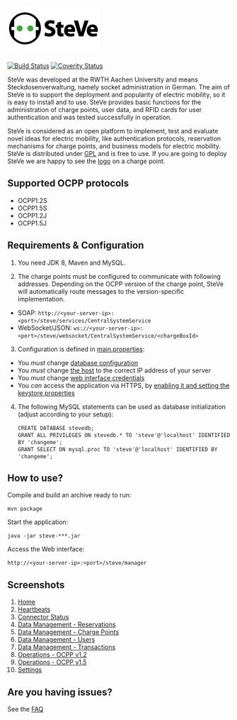 ![SteVe](src/main/resources/webapp/static/images/logo.png) 
=====
[![Build Status](https://travis-ci.org/RWTH-i5-IDSG/steve.svg)](https://travis-ci.org/RWTH-i5-IDSG/steve)
[![Coverity Status](https://scan.coverity.com/projects/6601/badge.svg)](https://scan.coverity.com/projects/rwth-i5-idsg-steve)

SteVe was developed at the RWTH Aachen University and means Steckdosenverwaltung, namely socket administration in German. The aim of SteVe is to support the deployment and popularity of electric mobility, so it is easy to install and to use. SteVe provides basic functions for the administration of charge points, user data, and RFID cards for user authentication and was tested successfully in operation.

SteVe is considered as an open platform to implement, test and evaluate novel ideas for electric mobility, like authentication protocols, reservation mechanisms for charge points, and business models for electric mobility. SteVe is distributed under [GPL](LICENSE.txt) and is free to use. If you are going to deploy SteVe we are happy to see the [logo](website/logo/managed-by-steve.pdf) on a charge point.

Supported OCPP protocols
-----

* OCPP1.2S
* OCPP1.5S
* OCPP1.2J
* OCPP1.5J

Requirements & Configuration
-----

1. You need JDK 8, Maven and MySQL.

2. The charge points must be configured to communicate with following addresses. Depending on the OCPP version of the charge point, SteVe will automatically route messages to the version-specific implementation.
  - SOAP: `http://<your-server-ip>:<port>/steve/services/CentralSystemService`
  - WebSocket/JSON: `ws://<your-server-ip>:<port>/steve/websocket/CentralSystemService/<chargeBoxId>`
   
3. Configuration is defined in [main.properties](src/main/resources/config/prod/main.properties):
  - You _must_ change [database configuration](src/main/resources/config/prod/main.properties#L3-L7)
  - You _must_ change [the host](src/main/resources/config/prod/main.properties#L16) to the correct IP address of your server
  - You _must_ change [web interface credentials](src/main/resources/config/prod/main.properties#L11-L12)
  - You _can_ access the application via HTTPS, by [enabling it and setting the keystore properties](src/main/resources/config/prod/main.properties#L25-L28)
  
4. The following MySQL statements can be used as database initialization (adjust according to your setup):

    ```
    CREATE DATABASE stevedb;
    GRANT ALL PRIVILEGES ON stevedb.* TO 'steve'@'localhost' IDENTIFIED BY 'changeme';
    GRANT SELECT ON mysql.proc TO 'steve'@'localhost' IDENTIFIED BY 'changeme';
    ```

How to use?
-----

Compile and build an archive ready to run:

    mvn package
 
Start the application:

    java -jar steve-***.jar

Access the Web interface:

    http://<your-server-ip>:<port>/steve/manager

Screenshots
-----
1. [Home](website/screenshots/home.png)
2. [Heartbeats](website/screenshots/heartbeats.png)
3. [Connector Status](website/screenshots/connector-status.png)
4. [Data Management - Reservations](website/screenshots/reservations.png)
5. [Data Management - Charge Points](website/screenshots/chargepoints.png)
6. [Data Management - Users](website/screenshots/users.png)
7. [Data Management - Transactions](website/screenshots/transactions.png)
8. [Operations - OCPP v1.2](website/screenshots/ocpp12.png)
9. [Operations - OCPP v1.5](website/screenshots/ocpp15.png)
10. [Settings](website/screenshots/settings.png)

Are you having issues?
-----
See the [FAQ](https://github.com/RWTH-i5-IDSG/steve/wiki/FAQ)
